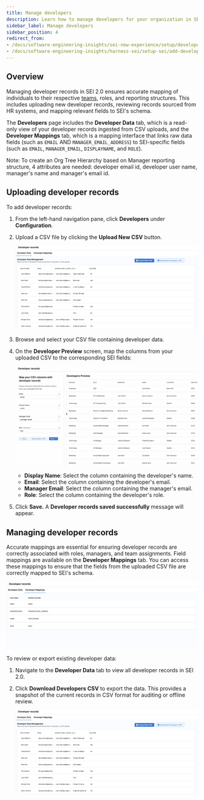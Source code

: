 ```yaml
---
title: Manage developers
description: Learn how to manage developers for your organization in SEI 2.0.
sidebar_label: Manage developers
sidebar_position: 4
redirect_from:
- /docs/software-engineering-insights/sei-new-experience/setup/developers
- /docs/software-engineering-insights/harness-sei/setup-sei/add-developer-records
---
```


## Overview

Managing developer records in SEI 2.0 ensures accurate mapping of individuals to their respective [teams](./setup-teams), roles, and reporting structures. This includes uploading new developer records, reviewing records sourced from HR systems, and mapping relevant fields to SEI's schema.

The **Developers** page includes the **Developer Data** tab, which is a read-only view of your developer records ingested from CSV uploads, and the **Developer Mappings** tab, which is a mapping interface that links raw data fields (such as `EMAIL` AND `MANAGER_EMAIL_ADDRESS`) to SEI-specific fields (such as `EMAIL`, `MANAGER_EMAIL`, `DISPLAYNAME`, and `ROLE`).

Note: To create an Org Tree Hierarchy based on Manager reporting structure, 4 attributes are needed: developer email id, developer user name, manager's name and manager's email id.

## Uploading developer records

To add developer records:

1. From the left-hand navigation pane, click **Developers** under **Configuration**.
1. Upload a CSV file by clicking the **Upload New CSV** button.
   
   ![](../static/developers-1.png)

1. Browse and select your CSV file containing developer data.
1. On the **Developer Preview** screen, map the columns from your uploaded CSV to the corresponding SEI fields:

   ![](../static/map-csv.png)

   - **Display Name**: Select the column containing the developer's name.
   - **Email**: Select the column containing the developer's email.
   - **Manager Email**: Select the column containing the manager's email.
   - **Role**: Select the column containing the developer's role.

1. Click **Save.** A **Developer records saved successfully** message will appear.

## Managing developer records

Accurate mappings are essential for ensuring developer records are correctly associated with roles, managers, and team assignments. Field mappings are available on the **Developer Mappings** tab. You can access these mappings to ensure that the fields from the uploaded CSV file are correctly mapped to SEI's schema.

![](../static/developer-mappings.png)

To review or export existing developer data:

1. Navigate to the **Developer Data** tab to view all developer records in SEI 2.0.
1. Click **Download Developers CSV** to export the data. This provides a snapshot of the current records in CSV format for auditing or offline review.

   ![](../static/developers-1.png)
